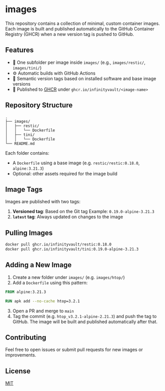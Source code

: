 # images

This repository contains a collection of minimal, custom container images. Each image is built and
published automatically to the GitHub Container Registry (GHCR) when a new version tag is pushed to
GitHub.

## Features

- 📁 One subfolder per image inside `images/` (e.g., `images/restic/`, `images/tini/`)
- ⚙️ Automatic builds with GitHub Actions
- 🔖 Semantic version tags based on installed software and base image versions
- 🐋 Published to [GHCR](https://ghcr.io) under `ghcr.io/infinityvault/<image-name>`

## Repository Structure

```
.
├── images/
│   ├── restic/
│   │   └── Dockerfile
│   ├── tini/
│   │   └── Dockerfile
└── README.md
```

Each folder contains:
- A `Dockerfile` using a base image (e.g. `restic/restic:0.18.0`, `alpine:3.21.3`)
- Optional: other assets required for the image build

## Image Tags

Images are published with two tags:

1. **Versioned tag**: Based on the Git tag
   Example: `0.19.0-alpine-3.21.3`
2. **`latest` tag**: Always updated on changes to the image

## Pulling Images

```bash
docker pull ghcr.io/infinityvault/restic:0.18.0
docker pull ghcr.io/infinityvault/tini:0.19.0-alpine-3.21.3
```

## Adding a New Image

1. Create a new folder under `images/` (e.g. `images/htop/`)
2. Add a `Dockerfile` using this pattern:

```Dockerfile
FROM alpine:3.21.3

RUN apk add --no-cache htop=3.2.1
```

3. Open a PR and merge to `main`
4. Tag the commit (e.g. `htop_v3.2.1-alpine-2.21.3`) and push the tag to GitHub. The image will be
   built and published automatically after that.

## Contributing

Feel free to open issues or submit pull requests for new images or improvements.

## License

[MIT](./LICENSE)
